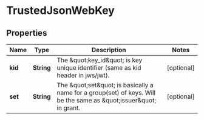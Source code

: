 

# TrustedJsonWebKey


## Properties

| Name | Type | Description | Notes |
|------------ | ------------- | ------------- | -------------|
|**kid** | **String** | The \&quot;key_id\&quot; is key unique identifier (same as kid header in jws/jwt). |  [optional] |
|**set** | **String** | The \&quot;set\&quot; is basically a name for a group(set) of keys. Will be the same as \&quot;issuer\&quot; in grant. |  [optional] |



